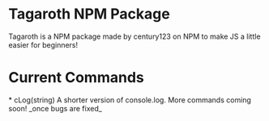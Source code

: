 # Tagaroth NPM Package

Tagaroth is a NPM package made by century123 on NPM to make JS a little easier for beginners!

<h1>Current Commands</h1>
* cLog(string) A shorter version of console.log.
More commands coming soon! _once bugs are fixed_